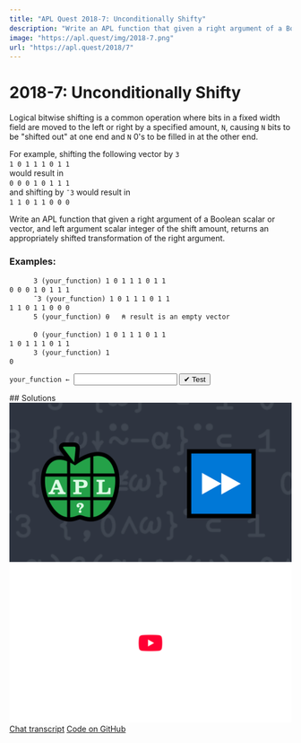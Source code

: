 ```yaml
---
title: "APL Quest 2018-7: Unconditionally Shifty"
description: "Write an APL function that given a right argument of a Boolean scalar or vector, and left argument scalar integer of the shift amount, returns an appropriately shifted transformation of the right argument."
image: "https://apl.quest/img/2018-7.png"
url: "https://apl.quest/2018/7"
---
```


# <span class=s>2018-</span>7: Unconditionally Shifty

Logical bitwise shifting is a common operation where bits in a fixed width field are moved to the left or right by a specified amount, `N`,  causing `N` bits to be "shifted out" at one end and `N` 0's to be filled in at the other end.

For example, shifting the following vector by `3`  
      `1 0 1 1 1 0 1 1`  
would result in  
      `0 0 0 1 0 1 1 1`  
and shifting by `¯3` would result in  
      `1 1 0 1 1 0 0 0`  

Write an APL function that given a right argument of a Boolean scalar or vector, and left argument scalar integer of the shift amount, returns an appropriately shifted transformation of the right argument. 

### Examples:

```APL
      3 (your_function) 1 0 1 1 1 0 1 1
0 0 0 1 0 1 1 1 
      ¯3 (your_function) 1 0 1 1 1 0 1 1
1 1 0 1 1 0 0 0
      5 (your_function) ⍬   ⍝ result is an empty vector      

      0 (your_function) 1 0 1 1 1 0 1 1
1 0 1 1 1 0 1 1
      3 (your_function) 1
0
```
<div class="pdiv">
  <code onclick="p_Input.focus()">your_function ← </code><input id="p_Input" autocomplete="off" spellcheck="false" oninput="this.parentElement.querySelector`button`.disabled=false;localStorage.setItem(window.location.pathname,this.value)" onkeypress="subm(event)">
  <button onclick="alert$.next`Testing…`;submitSolution`p`" class="md-button md-button--primary">&#x2714; Test</button>
</div>
<blockquote id="p_Output"></blockquote>
## Solutions
<div onclick="play(this)" title="Video on YouTube" class="yt">
<img alt="Video Thumbnail" src="../../img/2018-7.png">
<img alt="YouTube" src="../../img/yt-big.png">
</div>
<a href="https://chat.stackexchange.com/transcript/52405?m=63108820#63108820" target="_blank" class="md-button md-button--primary">Chat transcript</a>
<a href="https://github.com/dyalog/apl.quest/tree/main/2018/7.apl" target="_blank" class="md-button md-button--primary right">Code on GitHub</a>

<script>
    testCases={"a":[["3","1 0 1 1 1 0 1 1"],["¯3","1 0 1 1 1 0 1 1"],["0","1 0 1 1 1 0 1 1"],["?8","(?2 2 2 2 2 2 2 2)-1"],["-?8","(?2 2 2 2 2 2 2 2)-1"]],"b":[["(?11)-6","⍬"],["3","1"],["5+?5","(?5)⍴0"],["(?11)-6","(?(7+?9)⍴2)-1"]],"f":"{(((|⍺)⍴0),⍵,((|⍺)⍴0))[(⍳≢⍵)+|2×⍺×⍺<0]}"}
    p_Input.value=localStorage.getItem(window.location.pathname)
    play=e=>e.outerHTML=`<iframe src="https://www.youtube.com/embed/b3r4CY5kf9c?list=PLYKQVqyrAEj9wDIUyLDGtDAFTKY38BUMN&autoplay=1" title="<span class=s>2018-</span>7: Unconditionally Shifty (APL Quest 2018-7)" frameborder="0" allow="accelerometer; autoplay; clipboard-write; encrypted-media; gyroscope; picture-in-picture; web-share" referrerpolicy="strict-origin-when-cross-origin" allowfullscreen></iframe>`
</script>
